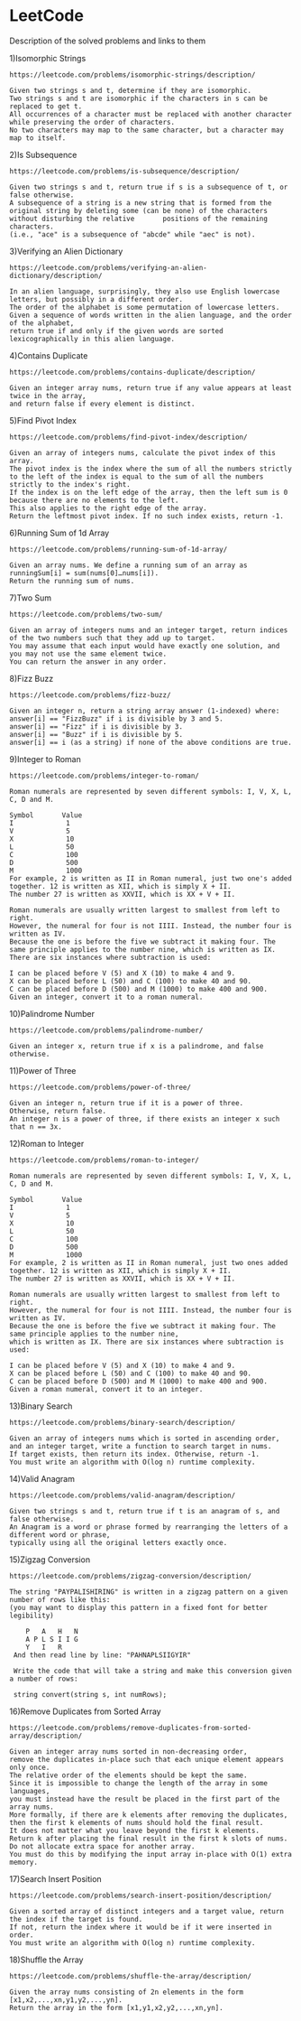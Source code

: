 # LeetCode
Description of the solved problems and links to them

1)Isomorphic Strings

    https://leetcode.com/problems/isomorphic-strings/description/

    Given two strings s and t, determine if they are isomorphic.
    Two strings s and t are isomorphic if the characters in s can be replaced to get t.
    All occurrences of a character must be replaced with another character while preserving the order of characters. 
    No two characters may map to the same character, but a character may map to itself.
  
2)Is Subsequence

    https://leetcode.com/problems/is-subsequence/description/

    Given two strings s and t, return true if s is a subsequence of t, or false otherwise.
    A subsequence of a string is a new string that is formed from the original string by deleting some (can be none) of the characters without disturbing the relative       positions of the remaining characters.
    (i.e., "ace" is a subsequence of "abcde" while "aec" is not).
  
3)Verifying an Alien Dictionary 
      
    https://leetcode.com/problems/verifying-an-alien-dictionary/description/

    In an alien language, surprisingly, they also use English lowercase letters, but possibly in a different order. 
    The order of the alphabet is some permutation of lowercase letters.
    Given a sequence of words written in the alien language, and the order of the alphabet,
    return true if and only if the given words are sorted lexicographically in this alien language.
  
4)Contains Duplicate

    https://leetcode.com/problems/contains-duplicate/description/

    Given an integer array nums, return true if any value appears at least twice in the array,
    and return false if every element is distinct.
  
5)Find Pivot Index

    https://leetcode.com/problems/find-pivot-index/description/

    Given an array of integers nums, calculate the pivot index of this array.
    The pivot index is the index where the sum of all the numbers strictly to the left of the index is equal to the sum of all the numbers strictly to the index's right.
    If the index is on the left edge of the array, then the left sum is 0 because there are no elements to the left.
    This also applies to the right edge of the array.
    Return the leftmost pivot index. If no such index exists, return -1.
  
6)Running Sum of 1d Array
  
    https://leetcode.com/problems/running-sum-of-1d-array/

    Given an array nums. We define a running sum of an array as runningSum[i] = sum(nums[0]…nums[i]).
    Return the running sum of nums.
    
7)Two Sum

    https://leetcode.com/problems/two-sum/
    
    Given an array of integers nums and an integer target, return indices of the two numbers such that they add up to target.
    You may assume that each input would have exactly one solution, and you may not use the same element twice.
    You can return the answer in any order.
    
8)Fizz Buzz
    
    https://leetcode.com/problems/fizz-buzz/
    
    Given an integer n, return a string array answer (1-indexed) where:
    answer[i] == "FizzBuzz" if i is divisible by 3 and 5.
    answer[i] == "Fizz" if i is divisible by 3.
    answer[i] == "Buzz" if i is divisible by 5.
    answer[i] == i (as a string) if none of the above conditions are true.
    
9)Integer to Roman

    https://leetcode.com/problems/integer-to-roman/
    
    Roman numerals are represented by seven different symbols: I, V, X, L, C, D and M.

    Symbol       Value
    I             1
    V             5
    X             10
    L             50
    C             100
    D             500
    M             1000
    For example, 2 is written as II in Roman numeral, just two one's added together. 12 is written as XII, which is simply X + II.
    The number 27 is written as XXVII, which is XX + V + II.

    Roman numerals are usually written largest to smallest from left to right.
    However, the numeral for four is not IIII. Instead, the number four is written as IV.
    Because the one is before the five we subtract it making four. The same principle applies to the number nine, which is written as IX.
    There are six instances where subtraction is used:

    I can be placed before V (5) and X (10) to make 4 and 9. 
    X can be placed before L (50) and C (100) to make 40 and 90. 
    C can be placed before D (500) and M (1000) to make 400 and 900.
    Given an integer, convert it to a roman numeral.
    
10)Palindrome Number
    
    https://leetcode.com/problems/palindrome-number/
    
    Given an integer x, return true if x is a palindrome, and false otherwise.
 
11)Power of Three

    https://leetcode.com/problems/power-of-three/
    
    Given an integer n, return true if it is a power of three.
    Otherwise, return false.
    An integer n is a power of three, if there exists an integer x such that n == 3x.
    
12)Roman to Integer
    
    https://leetcode.com/problems/roman-to-integer/
    
    Roman numerals are represented by seven different symbols: I, V, X, L, C, D and M.

    Symbol       Value
    I             1
    V             5
    X             10
    L             50
    C             100
    D             500
    M             1000
    For example, 2 is written as II in Roman numeral, just two ones added together. 12 is written as XII, which is simply X + II. 
    The number 27 is written as XXVII, which is XX + V + II.

    Roman numerals are usually written largest to smallest from left to right. 
    However, the numeral for four is not IIII. Instead, the number four is written as IV. 
    Because the one is before the five we subtract it making four. The same principle applies to the number nine,
    which is written as IX. There are six instances where subtraction is used:

    I can be placed before V (5) and X (10) to make 4 and 9. 
    X can be placed before L (50) and C (100) to make 40 and 90. 
    C can be placed before D (500) and M (1000) to make 400 and 900.
    Given a roman numeral, convert it to an integer.

13)Binary Search
    
    https://leetcode.com/problems/binary-search/description/
    
    Given an array of integers nums which is sorted in ascending order, and an integer target, write a function to search target in nums.
    If target exists, then return its index. Otherwise, return -1.
    You must write an algorithm with O(log n) runtime complexity.
14)Valid Anagram

    https://leetcode.com/problems/valid-anagram/description/
    
    Given two strings s and t, return true if t is an anagram of s, and false otherwise.
    An Anagram is a word or phrase formed by rearranging the letters of a different word or phrase,
    typically using all the original letters exactly once.
    
15)Zigzag Conversion

    https://leetcode.com/problems/zigzag-conversion/description/
    
    The string "PAYPALISHIRING" is written in a zigzag pattern on a given number of rows like this:
    (you may want to display this pattern in a fixed font for better legibility)

        P   A   H   N
        A P L S I I G
        Y   I   R
     And then read line by line: "PAHNAPLSIIGYIR"

     Write the code that will take a string and make this conversion given a number of rows:

     string convert(string s, int numRows);
     
16)Remove Duplicates from Sorted Array
    
    https://leetcode.com/problems/remove-duplicates-from-sorted-array/description/
    
    Given an integer array nums sorted in non-decreasing order,
    remove the duplicates in-place such that each unique element appears only once.
    The relative order of the elements should be kept the same.
    Since it is impossible to change the length of the array in some languages,
    you must instead have the result be placed in the first part of the array nums.
    More formally, if there are k elements after removing the duplicates, then the first k elements of nums should hold the final result.
    It does not matter what you leave beyond the first k elements.
    Return k after placing the final result in the first k slots of nums.
    Do not allocate extra space for another array.
    You must do this by modifying the input array in-place with O(1) extra memory.
    
17)Search Insert Position
    
    https://leetcode.com/problems/search-insert-position/description/
    
    Given a sorted array of distinct integers and a target value, return the index if the target is found.
    If not, return the index where it would be if it were inserted in order.
    You must write an algorithm with O(log n) runtime complexity.
  
18)Shuffle the Array

    https://leetcode.com/problems/shuffle-the-array/description/
    
    Given the array nums consisting of 2n elements in the form [x1,x2,...,xn,y1,y2,...,yn].
    Return the array in the form [x1,y1,x2,y2,...,xn,yn].

